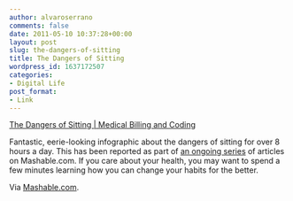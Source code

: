 ```yaml
---
author: alvaroserrano
comments: false
date: 2011-05-10 10:37:28+00:00
layout: post
slug: the-dangers-of-sitting
title: The Dangers of Sitting
wordpress_id: 1637172507
categories:
- Digital Life
post_format:
- Link
---
```


[The Dangers of Sitting | Medical Billing and Coding](http://www.medicalbillingandcoding.org/sitting-kills/)

Fantastic, eerie-looking infographic about the dangers of sitting for over 8 hours a day. This has been reported as part of [an ongoing series](http://mashable.com/follow/topics/stand-up-desks/) of articles on Mashable.com. If you care about your health, you may want to spend a few minutes learning how you can change your habits for the better.

Via [Mashable.com](http://mashable.com/2011/05/09/sitting-down-infographic/).
